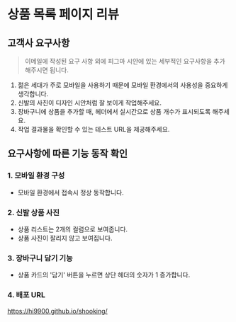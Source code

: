 # 상품 목록 페이지 리뷰

## 고객사 요구사항

> 이메일에 작성된 요구 사항 외에 피그마 시안에 있는 세부적인 요구사항을 추가해주시면 됩니다.

1. 젊은 세대가 주로 모바일을 사용하기 때문에 모바일 환경에서의 사용성을 중요하게 생각합니다.
2. 신발의 사진이 디자인 시안처럼 잘 보이게 작업해주세요.
3. 장바구니에 상품을 추가할 때, 헤더에서 실시간으로 상품 개수가 표시되도록 해주세요.
4. 작업 결과물을 확인할 수 있는 테스트 URL을 제공해주세요.

## 요구사항에 따른 기능 동작 확인

### 1. 모바일 환경 구성

- 모바일 환경에서 접속시 정상 동작합니다.

### 2. 신발 상품 사진

- 상품 리스트는 2개의 컬럼으로 보여줍니다.
- 상품 사진이 잘리지 않고 보여집니다.

### 3. 장바구니 담기 기능

- 상품 카드의 '담기' 버튼을 누르면 상단 헤더의 숫자가 1 증가합니다.

### 4. 배포 URL

https://hi9900.github.io/shooking/
